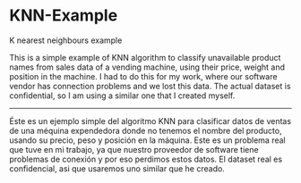 # KNN-Example
K nearest neighbours example

This is a simple example of KNN algorithm to classify unavailable product names from sales data of a vending machine, using their price, weight and position in the machine. I had to do this for my work, where our software vendor has connection problems and we lost this data. The actual dataset is confidential, so I am using a similar one that I created myself.

-------------------------------------------------------------------

Éste es un ejemplo simple del algoritmo KNN para clasificar datos de ventas de una méquina expendedora donde no tenemos el nombre del producto, usando su precio, peso y posición en la máquina. Este es un problema real que tuve en mi trabajo, ya que nuestro proveedor de software tiene problemas de conexión y por eso perdimos estos datos. El dataset real es confidencial, asi que usaremos uno similar que he creado.
